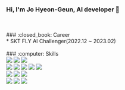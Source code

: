 ### Hi, I'm Jo Hyeon-Geun, AI developer 👋
<br>
<br>
### :closed_book: Career
<br>
* SKT FLY AI Challenger(2022.12 ~ 2023.02)
<br>
<br>
### :computer: Skills
<br>
<img src="https://img.shields.io/badge/C-A8B9CC?style=flat&logo=C&logoColor=white"> <img src="https://img.shields.io/badge/C++-00599C?style=flate&logo=C++&logoColor=white"> <img src="https://img.shields.io/badge/Python-3776AB?style=flat&logo=Python&logoColor=white">
<br>
<img src="https://img.shields.io/badge/OpenCV-5C3EE8?style=flat&logo=OpenCV&logoColor=white"> <img src="https://img.shields.io/badge/scikit-learn-F7931E?style=flat&logo=scikit-learn&logoColor=white"> <img src="https://img.shields.io/badge/Keras-D00000?style=flat&logo=Keras&logoColor=white"> <img src="https://img.shields.io/badge/TensorFlow-FF6F00?style=flat&logo=TensorFlow&logoColor=white"> <img src="https://img.shields.io/badge/PyTorch-EE4C2C?style=flat&logo=PyTorch&logoColor=white">
<br>
<img src="https://img.shields.io/badge/MySQL-4479A1?style=flat&logo=MySQL&logoColor=white"> <img src="https://img.shields.io/badge/MariaDB-003545?style=flat&logo=MariaDB&logoColor=white"> <img src="https://img.shields.io/badge/Django-092E20?style=flat&logo=Django&logoColor=white">
<br>
<img src="https://img.shields.io/badge/Docker-2496ED?style=flat&logo=Docker&logoColor=white"> <img src="https://img.shields.io/badge/Amazon AWS-232F3E?style=flat&logo=Amazon AWS&logoColor=white"> <img src="https://img.shields.io/badge/Microsoft Azure-0078D4?style=flat&logo=Microsoft Azure&logoColor=white">


<!--
**rkskek1226/rkskek1226** is a ✨ _special_ ✨ repository because its `README.md` (this file) appears on your GitHub profile.

Here are some ideas to get you started:

- 🔭 I’m currently working on ...
- 🌱 I’m currently learning ...
- 👯 I’m looking to collaborate on ...
- 🤔 I’m looking for help with ...
- 💬 Ask me about ...
- 📫 How to reach me: ...
- 😄 Pronouns: ...
- ⚡ Fun fact: ...
-->
